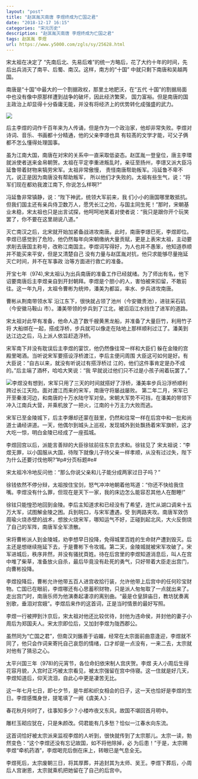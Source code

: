 ```yaml
---
layout: "post"
title: "赵匡胤灭南唐 李煜终成为亡国之君"
date: "2018-12-17 16:15"
categories: "宋元历史"
description: "赵匡胤灭南唐 李煜终成为亡国之君"
tags: 赵匡胤 李煜
url: https://www.y5000.com/zgls/sy/25628.html
---
```






宋太祖在决定了 “先南后北、先易后难”的统一方略后，花了大约十年的时间，先后出兵消灭了南平、后蜀、南汉。这样，南方的“十国” 中就只剩下南唐和吴越两国。

南唐是“十国”中最大的一个割据政权，那里土地肥沃，在“五代 十国”的割据局面中也没有像中原那样遭到战争的破坏，因此经济繁荣，
国力富裕。但是南唐的国主政治上却显得十分昏庸无能，并没有将经济上的优势转化成强盛的武力。

![](https://img.y5000.com/uploads/allimg/170919/8-1F919112135542.jpg)

后主李煜的词作千百年来为人传诵，但是作为一个政治家，他却非常失败。李煜对诗词、音乐、书画都十分精通，他的父亲李璟也具
有较髙的文学才能，可父子俩都不怎么懂得处理国事。

虽为江南大国，南唐在对宋的关系中一直采取低姿态。赵匡胤一登皇位，唐主李環就派使者送来金帛朝贺。太祖在平定李重进叛乱时，亲征至扬州，李璟又派大臣冯延鲁带着财物来犒劳宋军。太祖非常傲慢，
责怪南唐帮助叛军。冯延鲁不卑不亢，说正是因为南唐没有帮助叛军， 所以他们才失败的。太祖有些生气，说：“将军们现在都劝我渡江南下, 你说怎么样啊?”

冯延鲁非常镇静，说：“陛下神武，统领大军前来，我
们小小的唐国哪里敢抵抗。但我们国主还有亲兵侍卫数万人，愿凭长江之险，与国主同生死！”那时，宋朝基业未稳，宋太祖也只是出言试探，他呵呵地笑着对使者说：“我只是跟你开个玩笑罢了，你不要在这里胡说八道。”

灭亡南汉之后，北宋就开始加紧备战进攻南唐。此时，南唐李璟巳死，李煜即位。李煜已感觉到了危险，他仍然每年向宋朝缴纳大量贡赋，更是上表宋太祖，主动要求削去唐国主称号，改称江南国主。李煜词写得好，为人也并不愚笨，他知道恭顺并不能买来平安，但是又清楚自己
没有力量与赵匡胤对抗，他只求能够尽量拖延灭亡时间，并不在军事政 治等方面进行救亡的准备。

开宝七年（974),宋太祖认为出兵南唐的准备工作已经就绪。为了师出有名，他下诏要南唐后主李煜亲自到开封朝拜。李煜是个胆小的人，害怕被宋扣留，不敢前往。这一年九月，太祖令曹彬为统帅，潘美为都监，率水、步兵进攻南唐。

曹彬从荆南带领水军 沿江东下，很快就占领了池州（今安徽贵池），进驻采石矶（今安徽马鞍山 市）。潘美带领的步兵到了江北，被滔滔江水挡住了进军的道路。

宋太祖对此早有准备，他命人造了数千艘黄黑龙船，并准备了大量巨竹，利用竹子将
大船绑在一起，搭成浮桥，步兵就可以像走在陆地上那样顺利过江了。潘美到达江边之后，马上派人依旨赶造浮桥。

宋军南下并没有耽误后主李煜的宴饮，他仍然像往常一样和大臣们 躲在金陵的宫殿里喝酒。当听说宋军要搭设浮桥渡江，李后主便问周围
大臣这可如何是好。有大臣说：“自古以来，就没有听说过有搭浮桥过 江的，他们这件事肯定是办不成的。”后主端了酒杯，哈哈大笑说：“我
早就说过他们只不过是小孩子闹着玩罢了。”

![](https://img.y5000.comfile:///C:%5CUsers%5CADMINI~1%5CAppData%5CLocal%5CTemp%5Cksohtml%5Cwps569E.tmp.png)李煜没有想到，宋军只用了三天的时间就搭好了浮桥，潘美率步兵沿浮桥顺利跨过长江天险。面对渡江而来的宋军，南唐守将屡战屡败。
第二年二月，宋军已开至秦淮河边，和南唐的十万水陆守军对垒。宋朝大军势不可挡，在潘美的带领下冲入江南兵大营，并乘机放了一把火，江南的十万主力大败而逃。

宋军已至金陵城下，后主李爆却还蒙在鼓里，仍然和往常一样在后宫中和一批和尚道士诵经讲道。一天，他偶尔到城头上巡视，发现城外到处飘扬着宋军旗帜，这才大吃一惊，明白金陵已经成了一座孤城。

李煜回宫以后，派能言善辩的大臣徐铉前往东京去求和。徐铉见了
宋太祖说：“李煜无罪，以小国服从大国，待陛下就像儿子待父亲一样孝顺，从没有过过失，陛下为什么还要讨伐他啊?”#p#分页标题#e#

宋太祖冷冷地反问他：“那么你说父亲和儿子能分成两家过日子吗？”

徐钱依然不停分辩，太祖按住宝剑，怒气冲冲地朝着他骂道：“你还不快给我住嘴。李煜没有什么罪，但现在是天下一家，我的床边怎么能容忍其他人在酣睡!”

徐铉只能惶恐地回到金陵。李后主知道求和已经没有了希望，连忙从湖口调来十五万大军，试图解金陵之困。兵到皖口，与宋军遭遇，受
到两路夹攻。南唐军效仿周瑜火烧赤壁的战术，想放火烧宋军，哪知运气不好，正碰到起北风，大火反倒烧了自己的军阵，南唐军全军溃散。

宋将曹彬派人到金陵城，劝李想早日投降，免得城里百姓的生命财产遭到毁灭。后主还是想继续拖延下去，于是曹彬下令攻城。第二天，金陵城就被宋军攻破了。宋军进城后，秩序井然，并没有骚扰頁姓。待在后宫里的李煜知道消息后，叫人在宫中堆了柴草，准备放火自杀，最后毕竟没有赴死的勇气，只好带着大臣走出宫门，向曹彬投降。

李煜投降后，曹彬允许他带五百人进宫收拾行装，允许他带上后宫中的任何珍宝财物。亡国已在眼前，李煜哪还有心思蓄积财物，只是派人匆匆取了一点就出来了。走出宫门时，南唐乐师为他演奏起凄凉的离别曲。“最是仓皇辞庙日，教坊犹奏离别歌，垂泪对宫娥”。李煜后来作的这首词，正是当时情景的最好写照。

李煜一行被押到汴京后，宋太祖对他还比较优待，封他为违命侯，并封他的妻子小周后为郑国夫人。宋太宗即位后，又加封李煜为陇西郡公。

虽然同为“亡国之君”，但南汉刘鋹善于谄媚，经常在太宗面前曲意逢迎，李煜就不同了，他只会作词来寄托自己哀怨的情绪，口才却是一点没有，一来二去，太宗就对他有了猜忌之心。

太平兴国三年（978)的元宵节，各位命妇依宋制人宫庆贺。李煜
夫人小周后生得花容月貌，入宫时正巧被太宗看见，被太宗强留在宫中侍寝。这一住就是好几天，李煜知道后，仰天流泪，自此心中更是凄苦无比。

这一年七月七日，即七夕节，是牛郎和织女相会的日子，这一天也恰好是李煜的生日。李煜感慨身世，提笔填了一阙《虞美人》：

春花秋月何时了，往事知多少？小楼咋夜又东风，故国不堪回首月明中。

雕栏玉砌应犹在，只是朱颜改。伺君能有几多愁？恰似一江春水向东流。

这首词恰好被太宗派来监视李煜的人听到，很快就传到了太宗那儿。太宗一读，勃然变色：“这个李煜还没有忘记故国，如不将他除掉，必
为后患！”于是，太宗赐李煜“牵机药酒”，李煜喝完后倒在床上，转眼已是气息全无。

李煜死后，太宗废朝三日，将其厚葬，并追封其为太师、吴王。李煜下葬后，小周后人宫谢恩，太宗就乘机把她留在了自己的后宫中。
